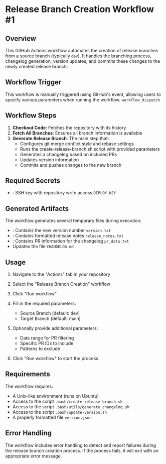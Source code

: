 # Release Branch Creation Workflow #1

## Overview
This GitHub Actions workflow automates the creation of release branches from a source branch (typically `dev`). It handles the branching process, changelog generation, version updates, and commits these changes to the newly created release branch.

## Workflow Trigger
This workflow is manually triggered using GitHub's event, allowing users to specify various parameters when running the workflow. `workflow_dispatch`

## Workflow Steps
1. **Checkout Code**: Fetches the repository with its history
2. **Fetch All Branches**: Ensures all branch information is available
3. **Generate Release Branch**: The main step that:
    - Configures git merge conflict style and rebase settings
    - Runs the create-release-branch.sh script with provided parameters
    - Generates a changelog based on included PRs
    - Updates version information
    - Commits and pushes changes to the new branch

## Required Secrets
- : SSH key with repository write access `DEPLOY_KEY`

## Generated Artifacts
The workflow generates several temporary files during execution:
- : Contains the new version number `version.txt`
- : Contains formatted release notes `release_notes.txt`
- : Contains PR information for the changelog `pr_data.txt`
- Updates the file `CHANGELOG.md`

## Usage
1. Navigate to the "Actions" tab in your repository
2. Select the "Release Branch Creation" workflow
3. Click "Run workflow"
4. Fill in the required parameters:
    - Source Branch (default: dev)
    - Target Branch (default: main)

5. Optionally provide additional parameters:
    - Date range for PR filtering
    - Specific PR IDs to include
    - Patterns to exclude

6. Click "Run workflow" to start the process

## Requirements
The workflow requires:
- A Unix-like environment (runs on Ubuntu)
- Access to the script `.bash/create-release-branch.sh`
- Access to the script `.bash/utils/generate_changelog.sh`
- Access to the script `.bash/update-version.sh`
- A properly formatted file `version.json`

## Error Handling
The workflow includes error handling to detect and report failures during the release branch creation process. If the process fails, it will exit with an appropriate error message.
